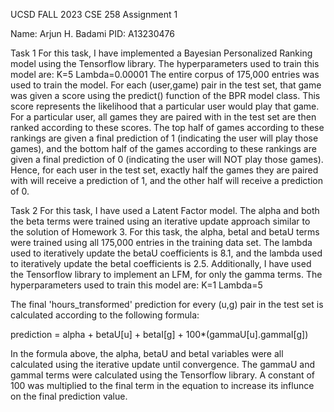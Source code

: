 UCSD FALL 2023
CSE 258
Assignment 1

Name: Arjun H. Badami
PID: A13230476


Task 1
For this task, I have implemented a Bayesian Personalized Ranking model using the Tensorflow library. The hyperparameters used to train this model are:
K=5
Lambda=0.00001
The entire corpus of 175,000 entries was used to train the model.
For each (user,game) pair in the test set, that game was given a score using the predict() function of the BPR model class. This score represents the likelihood that a particular user would play that game. 
For a particular user, all games they are paired with in the test set are then ranked according to these scores. The top half of games according to these rankings are given a final prediction of 1 (indicating the user will play those games), and the bottom half of the games according to these rankings are given a final prediction of 0 (indicating the user will NOT play those games). Hence, for each user in the test set, exactly half the games they are paired with will receive a prediction of 1, and the other half will receive a prediction of 0.


Task 2
For this task, I have used a Latent Factor model. The alpha and both the beta terms were trained using an iterative update approach similar to the solution of Homework 3. For this task, the alpha, betaI and betaU terms were trained using all 175,000 entries in the training data set. The lambda used to iteratively update the betaU coefficients is 8.1, and the lambda used to iteratively update the betaI coefficients is 2.5.
Additionally, I have used the Tensorflow library to implement an LFM, for only the gamma terms. The hyperparameters used to train this model are:
K=1
Lambda=5

The final 'hours_transformed' prediction for every (u,g) pair in the test set is calculated according to the following formula:

prediction = alpha + betaU[u] + betaI[g] + 100*(gammaU[u].gammaI[g])

In the formula above, the alpha, betaU and betaI variables were all calculated using the iterative update until convergence. 
The gammaU and gammaI terms were calculated using the Tensorflow library. 
A constant of 100 was multiplied to the final term in the equation to increase its influnce on the final prediction value.
